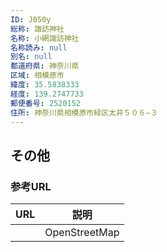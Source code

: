 ```yaml
---
ID: J050y
総称: 諏訪神社
名称: 小網諏訪神社
名称読み: null
別名: null
都道府県: 神奈川県
区域: 相模原市
緯度: 35.5838333
経度: 139.2747733
郵便番号: 2520152
住所: 神奈川県相模原市緑区太井５０６−３
---
```


## その他

### 参考URL

| URL | 説明          |
| --- | ------------- |
|     | OpenStreetMap |
